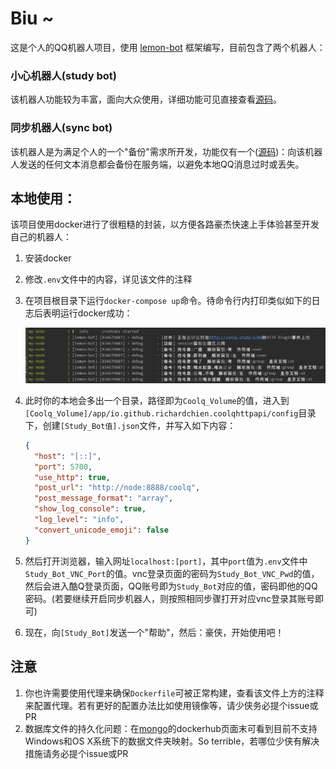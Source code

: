 # Biu ~
这是个人的QQ机器人项目，使用 [lemon-bot](https://github.com/XHMM/lemon-bot) 框架编写，目前包含了两个机器人：

### 小心机器人(study bot)
该机器人功能较为丰富，面向大众使用，详细功能可见直接查看[源码](https://github.com/XHMM/bot-xiaoxin/tree/master/src/commands/study_bot)。

### 同步机器人(sync bot)
该机器人是为满足个人的一个"备份"需求所开发，功能仅有一个([源码](https://github.com/XHMM/bot-xiaoxin/tree/master/src/commands/sync_bot))：向该机器人发送的任何文本消息都会备份在服务端，以避免本地QQ消息过时或丢失。


## 本地使用：
该项目使用docker进行了很粗糙的封装，以方便各路豪杰快速上手体验甚至开发自己的机器人：
1. 安装docker
2. 修改`.env`文件中的内容，详见该文件的注释
2. 在项目根目录下运行`docker-compose up`命令。待命令行内打印类似如下的日志后表明运行docker成功：
    
    ![ok](./ok.png)

2. 此时你的本地会多出一个目录，路径即为`Coolq_Volume`的值，进入到`[Coolq_Volume]/app/io.github.richardchien.coolqhttpapi/config`目录下，创建`[Study_Bot值].json`文件，并写入如下内容：
    ```json
    {
      "host": "[::]",
      "port": 5700,
      "use_http": true,
      "post_url": "http://node:8888/coolq",
      "post_message_format": "array",
      "show_log_console": true,
      "log_level": "info",
      "convert_unicode_emoji": false
    }
    ```
2. 然后打开浏览器，输入网址`localhost:[port]`，其中`port`值为`.env`文件中`Study_Bot_VNC_Port`的值。vnc登录页面的密码为`Study_Bot_VNC_Pwd`的值，然后会进入酷Q登录页面，QQ账号即为`Study_Bot`对应的值，密码即他的QQ密码。(若要继续开启同步机器人，则按照相同步骤打开对应vnc登录其账号即可)

2. 现在，向`[Study_Bot]`发送一个"帮助"，然后：豪侠，开始使用吧！

## 注意
1. 你也许需要使用代理来确保`Dockerfile`可被正常构建，查看该文件上方的注释来配置代理。若有更好的配置办法比如使用镜像等，请少侠务必提个issue或PR
2. 数据库文件的持久化问题：在[mongo](https://hub.docker.com/_/mongo)的dockerhub页面末可看到目前不支持Windows和OS X系统下的数据文件夹映射。So terrible，若哪位少侠有解决措施请务必提个issue或PR